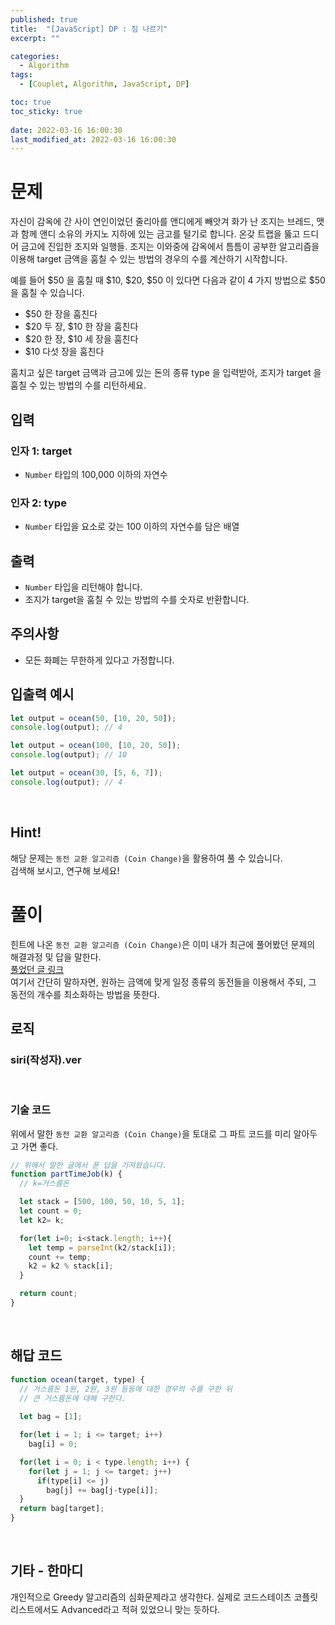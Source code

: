 ```yaml
---
published: true
title:  "[JavaScript] DP : 짐 나르기"
excerpt: ""

categories:
  - Algorithm
tags:
  - [Couplet, Algorithm, JavaScript, DP]

toc: true
toc_sticky: true
 
date: 2022-03-16 16:00:30
last_modified_at: 2022-03-16 16:00:30
---
```


# 문제  
자신이 감옥에 간 사이 연인이었던 줄리아를 앤디에게 빼앗겨 화가 난 조지는 브레드, 맷과 함께 앤디 소유의 카지노 지하에 있는 금고를 털기로 합니다. 온갖 트랩을 뚫고 드디어 금고에 진입한 조지와 일행들. 조지는 이와중에 감옥에서 틈틈이 공부한 알고리즘을 이용해 target 금액을 훔칠 수 있는 방법의 경우의 수를 계산하기 시작합니다.  

예를 들어 $50 을 훔칠 때 $10, $20, $50 이 있다면 다음과 같이 4 가지 방법으로 $50을 훔칠 수 있습니다.  

* $50 한 장을 훔친다  
* $20 두 장, $10 한 장을 훔친다  
* $20 한 장, $10 세 장을 훔친다  
* $10 다섯 장을 훔친다  

훔치고 싶은 target 금액과 금고에 있는 돈의 종류 type 을 입력받아, 조지가 target 을 훔칠 수 있는 방법의 수를 리턴하세요.  

## 입력  
### 인자 1: target  
* `Number` 타입의 100,000 이하의 자연수  

### 인자 2: type  
* `Number` 타입을 요소로 갖는 100 이하의 자연수를 담은 배열  

## 출력  
* `Number` 타입을 리턴해야 합니다.  
* 조지가 target을 훔칠 수 있는 방법의 수를 숫자로 반환합니다.  

## 주의사항  
* 모든 화폐는 무한하게 있다고 가정합니다.  

## 입출력 예시  
```js
let output = ocean(50, [10, 20, 50]);
console.log(output); // 4

let output = ocean(100, [10, 20, 50]);
console.log(output); // 10

let output = ocean(30, [5, 6, 7]);
console.log(output); // 4
```
<br>

## Hint!  
해당 문제는 `동전 교환 알고리즘 (Coin Change)`을 활용하여 풀 수 있습니다.  
검색해 보시고, 연구해 보세요!  


# 풀이  
힌트에 나온 `동전 교환 알고리즘 (Coin Change)`은 이미 내가 최근에 풀어봤던 문제의 해결과정 및 답을 말한다.  
[풀었던 글 링크](https://siri-syl.github.io/algorithm/Algorithm-Greedy/)  
여기서 간단히 말하자면, 원하는 금액에 맞게 일정 종류의 동전들을 이용해서 주되, 그 동전의 개수를 최소화하는 방법을 뜻한다.  



## 로직
### siri(작성자).ver  


<br>

### 기술 코드  
위에서 말한 `동전 교환 알고리즘 (Coin Change)`을 토대로 그 파트 코드를 미리 알아두고 가면 좋다.  

```js
// 위에서 말한 글에서 푼 답을 가져왔습니다.
function partTimeJob(k) {
  // k=거스름돈

  let stack = [500, 100, 50, 10, 5, 1];
  let count = 0;
  let k2= k;

  for(let i=0; i<stack.length; i++){
    let temp = parseInt(k2/stack[i]);
    count += temp;
    k2 = k2 % stack[i];
  }

  return count;
}
```

<br>

## 해답 코드  

```js
function ocean(target, type) {
  // 거스름돈 1원, 2원, 3원 등등에 대한 경우의 수를 구한 뒤
  // 큰 거스름돈에 대해 구한다.
  
  let bag = [1];

  for(let i = 1; i <= target; i++) 
    bag[i] = 0;

  for(let i = 0; i < type.length; i++) {
    for(let j = 1; j <= target; j++)
      if(type[i] <= j)
        bag[j] += bag[j-type[i]];
  }
  return bag[target];
}
```  
<br>

## 기타 - 한마디  
개인적으로 Greedy 알고리즘의 심화문제라고 생각한다. 실제로 코드스테이츠 코플릿 리스트에서도 Advanced라고 적혀 있었으니 맞는 듯하다.  

<br>
<br>